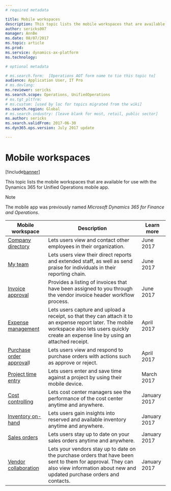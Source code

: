 ```yaml
---
# required metadata

title: Mobile workspaces 
description: This topic lists the mobile workspaces that are available for use.
author: sericks007
manager: AnnBe
ms.date: 08/07/2017
ms.topic: article
ms.prod: 
ms.service: dynamics-ax-platform
ms.technology: 

# optional metadata

# ms.search.form:  [Operations AOT form name to tie this topic to]
audience: Application User, IT Pro
# ms.devlang: 
ms.reviewer: sericks
ms.search.scope: Operations, UnifiedOperations 
# ms.tgt_pltfrm: 
# ms.custom: [used by loc for topics migrated from the wiki]
ms.search.region: Global
# ms.search.industry: [leave blank for most, retail, public sector]
ms.author: sericks
ms.search.validFrom: 2017-06-30 
ms.dyn365.ops.version: July 2017 update 

---
```


# Mobile workspaces

[!include[banner](../includes/banner.md)]

This topic lists the mobile workspaces that are available for use with the Dynamics 365 for Unified Operations mobile app.

> [!NOTE]
> The mobile app was previously named *Microsoft Dynamics 365 for Finance and Operations*.

| Mobile workspace     | Description   | Learn more   |
|----------------------|---------------|--------------|
|[Company directory](company-directory-mobile-workspace.md)| Lets users view and contact other employees in their organization.| June 2017 |    
|[My team](manager-self-service-mobile-workspace.md)| Lets users view their direct reports and extended staff, as well as send praise for individuals in their reporting chain.|June 2017 |     
|[Invoice approval](invoice-approval-mobile-workspace.md)| Provides a listing of invoices that have been assigned to you through the vendor invoice header workflow process.| June 2017   |
| [Expense management](/dynamics365/unified-operations/financials/expense-management/expense-management-mobile-workspace) | Lets users capture and upload a receipt, so that they can attach it to an expense report later. The mobile workspace also lets users quickly create an expense line by using an attached receipt. | April 2017 |
| [Purchase order approval](/dynamics365/unified-operations/supply-chain/procurement/purchase-order-mobile-workspace)l | Lets users view and respond to purchase orders with actions such as approve or reject. | April 2017 |
| [Project time entry](/dynamics365/unified-operations/financials/project-management/project-time-entry-mobile-workspace) | Lets users enter and save time against a project by using their mobile device. | March 2017 |
| [Cost controlling](/dynamics365/unified-operations/financials/cost-accounting/cost-controlling-mobile-workspace)     | Lets cost center managers see the performance of the cost center anytime and anywhere.                                                                                               |  January 2017        |
| [Inventory on-hand](/dynamics365/unified-operations/supply-chain/inventory/inventory-on-hand-mobile-workspace)    | Lets users gain insights into reserved and available inventory anytime and anywhere.                                                                                                    |   January 2017       |
| [Sales orders](/dynamics365/unified-operations/supply-chain/sales-marketing/sales-orders-mobile-workspace)         | Lets users stay up to date on your sales orders anytime and anywhere.                                                                                                                          |  January 2017                  |
| [Vendor collaboration](/dynamics365/unified-operations/supply-chain/procurement/vendor-collaboration-mobile-workspace) | Lets your vendors stay up to date on the purchase orders that have been sent to them for approval. They can also view information about new and updated purchase orders and contacts. |January 2017    |

